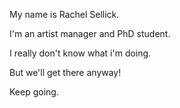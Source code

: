 My name is Rachel Sellick.

I'm an artist manager and PhD student.

I really don't know what i'm doing.

But we'll get there anyway!

Keep going. 
